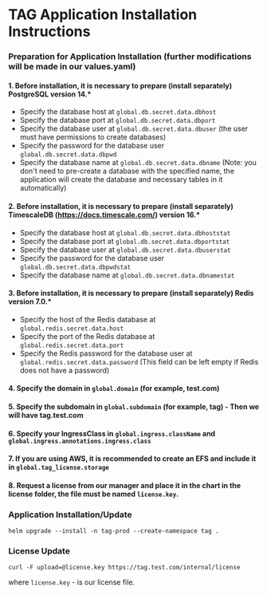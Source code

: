 # TAG Application Installation Instructions

### Preparation for Application Installation (further modifications will be made in our values.yaml)

#### 1. Before installation, it is necessary to prepare (install separately) PostgreSQL version 14.*
   - Specify the database host at `global.db.secret.data.dbhost`
   - Specify the database port at `global.db.secret.data.dbport`
   - Specify the database user at `global.db.secret.data.dbuser` (the user must have permissions to create databases)
   - Specify the password for the database user `global.db.secret.data.dbpwd`
   - Specify the database name at `global.db.secret.data.dbname` (Note: you don't need to pre-create a database with the specified name, the application will create the database and necessary tables in it automatically)

#### 2. Before installation, it is necessary to prepare (install separately) TimescaleDB (https://docs.timescale.com/) version 16.* 
   - Specify the database host at `global.db.secret.data.dbhoststat`
   - Specify the database port at `global.db.secret.data.dbportstat`
   - Specify the database user at `global.db.secret.data.dbuserstat`
   - Specify the password for the database user `global.db.secret.data.dbpwdstat`
   - Specify the database name at `global.db.secret.data.dbnamestat`

#### 3. Before installation, it is necessary to prepare (install separately) Redis version 7.0.*
   - Specify the host of the Redis database at `global.redis.secret.data.host`
   - Specify the port of the Redis database at `global.redis.secret.data.port`
   - Specify the Redis password for the database user at `global.redis.secret.data.password` (This field can be left empty if Redis does not have a password)

#### 4. Specify the domain in `global.domain` (for example, test.com)

#### 5. Specify the subdomain in `global.subdomain` (for example, tag) - Then we will have tag.test.com

#### 6. Specify your IngressClass in `global.ingress.className` and `global.ingress.annotations.ingress.class`

#### 7. If you are using AWS, it is recommended to create an EFS and include it in `global.tag_license.storage`

#### 8. Request a license from our manager and place it in the chart in the license folder, the file must be named `license.key`.


### Application Installation/Update
`helm upgrade --install -n tag-prod --create-namespace tag .`  

### License Update

`curl -F upload=@license.key https://tag.test.com/internal/license`

where `license.key` - is our license file.